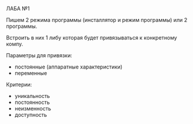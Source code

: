 ЛАБА №1

Пишем 2 режима программы (инсталлятор и режим программы) или 2 программы.

Встроить в них 1 либу которая будет привязываться к конкретному компу.

Параметры для привязки:
- постоянные (аппаратные характеристики)
- переменные

Критерии:
- уникальность
- постоянность
- неизменность
- доступность
